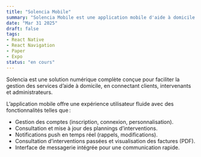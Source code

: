 ```yaml
---
title: "Solencia Mobile"
summary: "Solencia Mobile est une application mobile d'aide à domicile."
date: "Mar 31 2025"
draft: false
tags:
- React Native
- React Navigation
- Paper
- Expo
status: "en cours"
---
```


Solencia est une solution numérique complète conçue pour faciliter la gestion des services d’aide à domicile, en connectant clients, intervenants et administrateurs.

L’application mobile offre une expérience utilisateur fluide avec des fonctionnalités telles que :

- Gestion des comptes (inscription, connexion, personnalisation).
- Consultation et mise à jour des plannings d’interventions.
- Notifications push en temps réel (rappels, modifications).
- Consultation d’interventions passées et visualisation des factures (PDF).
- Interface de messagerie intégrée pour une communication rapide.

